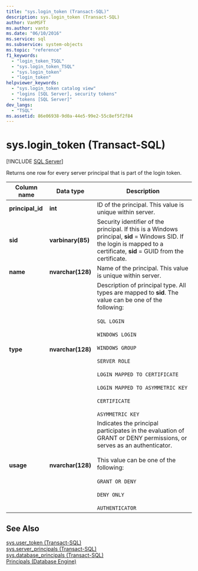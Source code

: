 ```yaml
---
title: "sys.login_token (Transact-SQL)"
description: sys.login_token (Transact-SQL)
author: VanMSFT
ms.author: vanto
ms.date: "06/10/2016"
ms.service: sql
ms.subservice: system-objects
ms.topic: "reference"
f1_keywords:
  - "login_token_TSQL"
  - "sys.login_token_TSQL"
  - "sys.login_token"
  - "login_token"
helpviewer_keywords:
  - "sys.login_token catalog view"
  - "logins [SQL Server], security tokens"
  - "tokens [SQL Server]"
dev_langs:
  - "TSQL"
ms.assetid: 86e06938-9d0a-44e5-99e2-55c8ef5f2f84
---
```

# sys.login_token (Transact-SQL)
[!INCLUDE [SQL Server](../../includes/applies-to-version/sqlserver.md)]

  Returns one row for every server principal that is part of the login token.  
  
|Column name|Data type|Description|  
|-----------------|---------------|-----------------|  
|**principal_id**|**int**|ID of the principal. This value is unique within server.|  
|**sid**|**varbinary(85)**|Security identifier of the principal. If this is a Windows principal, **sid** = Windows SID. If the login is mapped to a certificate, **sid** = GUID from the certificate.|  
|**name**|**nvarchar(128)**|Name of the principal. This value is unique within server.|  
|**type**|**nvarchar(128)**|Description of principal type. All types are mapped to **sid**. The value can be one of the following:<br /><br /> `SQL LOGIN` <br /><br /> `WINDOWS LOGIN` <br /><br /> `WINDOWS GROUP` <br /><br /> `SERVER ROLE` <br /><br /> `LOGIN MAPPED TO CERTIFICATE` <br /><br /> `LOGIN MAPPED TO ASYMMETRIC KEY` <br /><br /> `CERTIFICATE` <br /><br /> `ASYMMETRIC KEY` |  
|**usage**|**nvarchar(128)**|Indicates the principal participates in the evaluation of GRANT or DENY permissions, or serves as an authenticator.<br /><br /> This value can be one of the following:<br /><br /> `GRANT OR DENY` <br /><br /> `DENY ONLY` <br /><br /> `AUTHENTICATOR`|  
  
## See Also  
 [sys.user_token &#40;Transact-SQL&#41;](../../relational-databases/system-catalog-views/sys-user-token-transact-sql.md)   
 [sys.server_principals &#40;Transact-SQL&#41;](../../relational-databases/system-catalog-views/sys-server-principals-transact-sql.md)   
 [sys.database_principals &#40;Transact-SQL&#41;](../../relational-databases/system-catalog-views/sys-database-principals-transact-sql.md)   
 [Principals &#40;Database Engine&#41;](../../relational-databases/security/authentication-access/principals-database-engine.md)  
  
  
